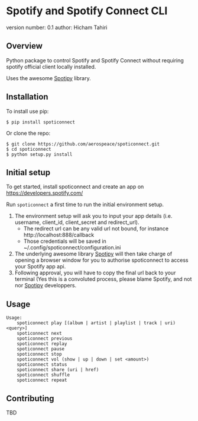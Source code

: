 Spotify and Spotify Connect CLI
===============================

version number: 0.1
author: Hicham Tahiri

Overview
--------

Python package to control Spotify and Spotify Connect without requiring spotify official client locally installed.

Uses the awesome [Spotipy](https://github.com/plamere/spotipy) library.


Installation
--------------------

To install use pip:

    $ pip install spoticonnect


Or clone the repo:

    $ git clone https://github.com/aerospeace/spoticonnect.git
	$ cd spoticonnect
    $ python setup.py install

Initial setup
--------------------

To get started, install spoticonnect and create an app on https://developers.spotify.com/

Run `spoticonnect` a first time to run the initial environment setup.
1. The environment setup will ask you to input your app details (i.e. username, client_id, client_secret and redirect_url).
    * The redirect url can be any valid url not bound, for instance http://localhost:888/callback
    * Those credentials will be saved in ~/.config/spoticonnect/configuration.ini
2. The underlying awesome library [Spotipy](https://github.com/plamere/spotipy) will then take charge of opening a browser window for you to authorise spoticonnect to access your Spotify app api.
3. Following approval, you will have to copy the final url back to your terminal (Yes this is a convoluted process, please blame Spotify, and not nor [Spotipy](https://github.com/plamere/spotipy) developpers.

Usage
--------------------
```
Usage:
    spoticonnect play [(album | artist | playlist | track | uri) <query>]
    spoticonnect next
    spoticonnect previous
    spoticonnect replay
    spoticonnect pause
    spoticonnect stop
    spoticonnect vol (show | up | down | set <amount>)
    spoticonnect status
    spoticonnect share (uri | href)
    spoticonnect shuffle
    spoticonnect repeat
```


Contributing
------------

TBD